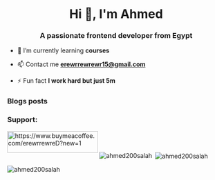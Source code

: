 <h1 align="center">Hi 👋, I'm Ahmed</h1>
<h3 align="center">A passionate frontend developer from Egypt</h3>

- 🌱 I’m currently learning **courses**

- 📫 Contact me **erewrrewrewr15@gmail.com**

- ⚡ Fun fact **I work hard but just 5m**

### Blogs posts
<!-- BLOG-POST-LIST:START -->
<!-- BLOG-POST-LIST:END -->


<h3 align="left">Support:</h3>
<p><a href="https://www.buymeacoffee.com/erewrrewreD"> <img align="left" src="https://cdn.buymeacoffee.com/buttons/v2/default-yellow.png" height="50" width="210" alt="https://www.buymeacoffee.com/erewrrewreD?new=1" /></a></p><br><br>

<p><img align="left" src="https://github-readme-stats.vercel.app/api/top-langs?username=ahmed200salah&show_icons=true&locale=en&layout=compact" alt="ahmed200salah" /></p>

<p>&nbsp;<img align="center" src="https://github-readme-stats.vercel.app/api?username=ahmed200salah&show_icons=true&locale=en" alt="ahmed200salah" /></p>

<p><img align="center" src="https://github-readme-streak-stats.herokuapp.com/?user=ahmed200salah&" alt="ahmed200salah" /></p>
<!---
ahmed200salah/ahmed200salah is a ✨ special ✨ repository because its `README.md` (this file) appears on your GitHub profile.
You can click the Preview link to take a look at your changes.
--->

